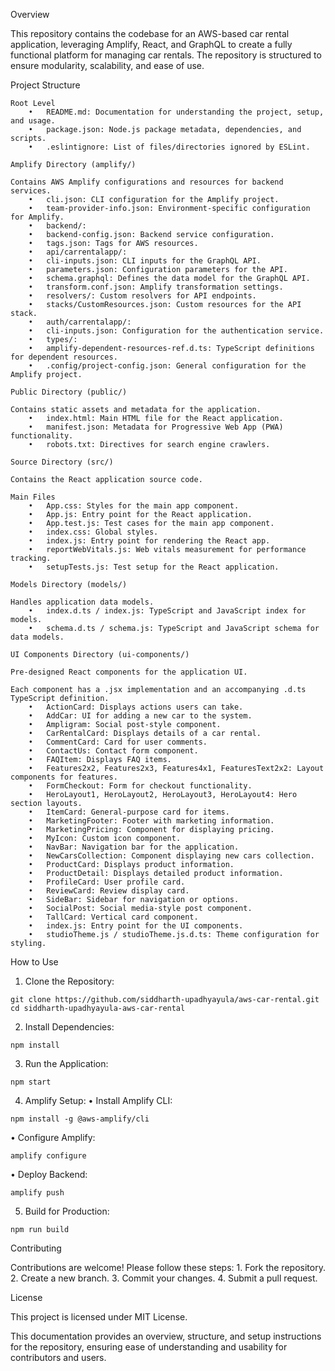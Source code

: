 Overview

This repository contains the codebase for an AWS-based car rental application, leveraging Amplify, React, and GraphQL to create a fully functional platform for managing car rentals. The repository is structured to ensure modularity, scalability, and ease of use.

Project Structure
```
Root Level
	•	README.md: Documentation for understanding the project, setup, and usage.
	•	package.json: Node.js package metadata, dependencies, and scripts.
	•	.eslintignore: List of files/directories ignored by ESLint.

Amplify Directory (amplify/)

Contains AWS Amplify configurations and resources for backend services.
	•	cli.json: CLI configuration for the Amplify project.
	•	team-provider-info.json: Environment-specific configuration for Amplify.
	•	backend/:
	•	backend-config.json: Backend service configuration.
	•	tags.json: Tags for AWS resources.
	•	api/carrentalapp/:
	•	cli-inputs.json: CLI inputs for the GraphQL API.
	•	parameters.json: Configuration parameters for the API.
	•	schema.graphql: Defines the data model for the GraphQL API.
	•	transform.conf.json: Amplify transformation settings.
	•	resolvers/: Custom resolvers for API endpoints.
	•	stacks/CustomResources.json: Custom resources for the API stack.
	•	auth/carrentalapp/:
	•	cli-inputs.json: Configuration for the authentication service.
	•	types/:
	•	amplify-dependent-resources-ref.d.ts: TypeScript definitions for dependent resources.
	•	.config/project-config.json: General configuration for the Amplify project.

Public Directory (public/)

Contains static assets and metadata for the application.
	•	index.html: Main HTML file for the React application.
	•	manifest.json: Metadata for Progressive Web App (PWA) functionality.
	•	robots.txt: Directives for search engine crawlers.

Source Directory (src/)

Contains the React application source code.

Main Files
	•	App.css: Styles for the main app component.
	•	App.js: Entry point for the React application.
	•	App.test.js: Test cases for the main app component.
	•	index.css: Global styles.
	•	index.js: Entry point for rendering the React app.
	•	reportWebVitals.js: Web vitals measurement for performance tracking.
	•	setupTests.js: Test setup for the React application.

Models Directory (models/)

Handles application data models.
	•	index.d.ts / index.js: TypeScript and JavaScript index for models.
	•	schema.d.ts / schema.js: TypeScript and JavaScript schema for data models.

UI Components Directory (ui-components/)

Pre-designed React components for the application UI.

Each component has a .jsx implementation and an accompanying .d.ts TypeScript definition.
	•	ActionCard: Displays actions users can take.
	•	AddCar: UI for adding a new car to the system.
	•	Ampligram: Social post-style component.
	•	CarRentalCard: Displays details of a car rental.
	•	CommentCard: Card for user comments.
	•	ContactUs: Contact form component.
	•	FAQItem: Displays FAQ items.
	•	Features2x2, Features2x3, Features4x1, FeaturesText2x2: Layout components for features.
	•	FormCheckout: Form for checkout functionality.
	•	HeroLayout1, HeroLayout2, HeroLayout3, HeroLayout4: Hero section layouts.
	•	ItemCard: General-purpose card for items.
	•	MarketingFooter: Footer with marketing information.
	•	MarketingPricing: Component for displaying pricing.
	•	MyIcon: Custom icon component.
	•	NavBar: Navigation bar for the application.
	•	NewCarsCollection: Component displaying new cars collection.
	•	ProductCard: Displays product information.
	•	ProductDetail: Displays detailed product information.
	•	ProfileCard: User profile card.
	•	ReviewCard: Review display card.
	•	SideBar: Sidebar for navigation or options.
	•	SocialPost: Social media-style post component.
	•	TallCard: Vertical card component.
	•	index.js: Entry point for the UI components.
	•	studioTheme.js / studioTheme.js.d.ts: Theme configuration for styling.
```
How to Use
1.	Clone the Repository:
```
git clone https://github.com/siddharth-upadhyayula/aws-car-rental.git
cd siddharth-upadhyayula-aws-car-rental
```

2.	Install Dependencies:

```
npm install
```

3.	Run the Application:
```
npm start
```

4.	Amplify Setup:
•	Install Amplify CLI:
```
npm install -g @aws-amplify/cli
```

•	Configure Amplify:
```
amplify configure
```

•	Deploy Backend:
```
amplify push
```

5.	Build for Production:
```
npm run build
```
Contributing

Contributions are welcome! Please follow these steps:
	1.	Fork the repository.
	2.	Create a new branch.
	3.	Commit your changes.
	4.	Submit a pull request.

License

This project is licensed under MIT License.

This documentation provides an overview, structure, and setup instructions for the repository, ensuring ease of understanding and usability for contributors and users.
